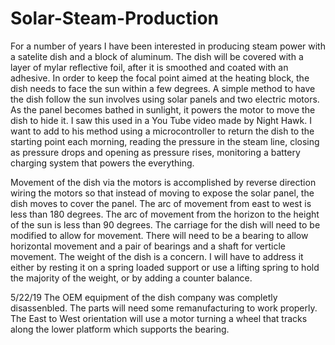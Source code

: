 # Solar-Steam-Production
For a number of years I have been interested in producing steam power with a satelite dish and a block of aluminum.
The dish will be covered with a layer of mylar reflective foil, after it is smoothed and coated with an adhesive.
In order to keep the focal point aimed at the heating block, the dish needs to face the sun within a few degrees.  A
simple method to have the dish follow the sun involves using solar panels and two electric motors.  As the panel becomes 
bathed in sunlight, it powers the motor to move the dish to hide it.  I saw this used in a You Tube video made by Night
Hawk.  I want to add to his method using a microcontroller to return the dish to the starting point each morning, reading the 
pressure in the steam line, closing as pressure drops and opening as pressure rises, monitoring a battery charging system that 
powers the everything.

Movement of the dish via the motors is accomplished by reverse direction wiring the motors so that instead of moving to expose
the solar panel, the dish moves to cover the panel.  The arc of movement from east to west is less than 180 degrees. The arc of movement 
from the horizon to the height of the sun is less than 90 degrees.  The carriage for the dish will need to be modified to allow for 
movement.  There will need to be a bearing to allow horizontal movement and a pair of bearings and a shaft for verticle movement.  The 
weight of the dish is a concern.  I will have to address it either by resting it on a spring loaded support or use a lifting spring to 
hold the majority of the weight, or by adding a counter balance.

5/22/19 The OEM equipment of the dish company was completly disassenbled. The parts will need some remanufacturing to work properly.  The 
East to West orientation will use a motor turning a wheel that tracks along the lower platform which supports the bearing.  
